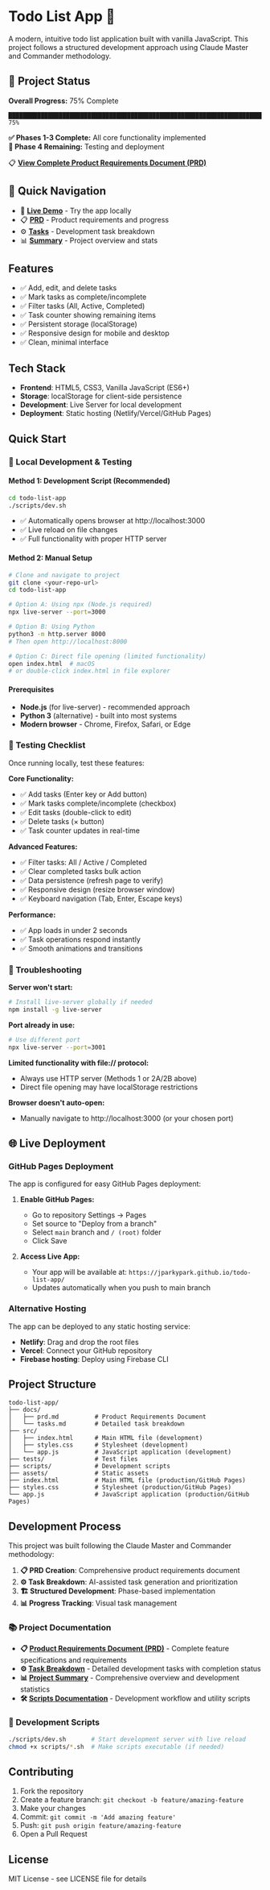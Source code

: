 # Todo List App 📝

A modern, intuitive todo list application built with vanilla JavaScript. This project follows a structured development approach using Claude Master and Commander methodology.

## 🚀 Project Status

**Overall Progress:** 75% Complete

```
████████████████████████████████████████████████████████████████████████████████░░░░░░░░ 75%
```

**✅ Phases 1-3 Complete:** All core functionality implemented  
**🔲 Phase 4 Remaining:** Testing and deployment

📋 **[View Complete Product Requirements Document (PRD)](docs/prd.md)**

## 🔗 Quick Navigation

- 🚀 **[Live Demo](#quick-start)** - Try the app locally
- 📋 **[PRD](docs/prd.md)** - Product requirements and progress
- ⚙️ **[Tasks](docs/tasks.md)** - Development task breakdown  
- 📊 **[Summary](docs/project-summary.md)** - Project overview and stats

## Features

- ✅ Add, edit, and delete tasks
- ✅ Mark tasks as complete/incomplete  
- ✅ Filter tasks (All, Active, Completed)
- ✅ Task counter showing remaining items
- ✅ Persistent storage (localStorage)
- ✅ Responsive design for mobile and desktop
- ✅ Clean, minimal interface

## Tech Stack

- **Frontend**: HTML5, CSS3, Vanilla JavaScript (ES6+)
- **Storage**: localStorage for client-side persistence
- **Development**: Live Server for local development
- **Deployment**: Static hosting (Netlify/Vercel/GitHub Pages)

## Quick Start

### 🚀 Local Development & Testing

#### Method 1: Development Script (Recommended)
```bash
cd todo-list-app
./scripts/dev.sh
```
- ✅ Automatically opens browser at http://localhost:3000
- ✅ Live reload on file changes
- ✅ Full functionality with proper HTTP server

#### Method 2: Manual Setup
```bash
# Clone and navigate to project
git clone <your-repo-url>
cd todo-list-app

# Option A: Using npx (Node.js required)
npx live-server --port=3000

# Option B: Using Python
python3 -m http.server 8000
# Then open http://localhost:8000

# Option C: Direct file opening (limited functionality)
open index.html  # macOS
# or double-click index.html in file explorer
```

#### Prerequisites
- **Node.js** (for live-server) - recommended approach
- **Python 3** (alternative) - built into most systems
- **Modern browser** - Chrome, Firefox, Safari, or Edge

### 🧪 Testing Checklist

Once running locally, test these features:

**Core Functionality:**
- ✅ Add tasks (Enter key or Add button)
- ✅ Mark tasks complete/incomplete (checkbox)
- ✅ Edit tasks (double-click to edit)
- ✅ Delete tasks (× button)
- ✅ Task counter updates in real-time

**Advanced Features:**
- ✅ Filter tasks: All / Active / Completed
- ✅ Clear completed tasks bulk action
- ✅ Data persistence (refresh page to verify)
- ✅ Responsive design (resize browser window)
- ✅ Keyboard navigation (Tab, Enter, Escape keys)

**Performance:**
- ✅ App loads in under 2 seconds
- ✅ Task operations respond instantly
- ✅ Smooth animations and transitions

### 🔧 Troubleshooting

**Server won't start:**
```bash
# Install live-server globally if needed
npm install -g live-server
```

**Port already in use:**
```bash
# Use different port
npx live-server --port=3001
```

**Limited functionality with file:// protocol:**
- Always use HTTP server (Methods 1 or 2A/2B above)
- Direct file opening may have localStorage restrictions

**Browser doesn't auto-open:**
- Manually navigate to http://localhost:3000 (or your chosen port)

## 🌐 Live Deployment

### GitHub Pages Deployment
The app is configured for easy GitHub Pages deployment:

1. **Enable GitHub Pages:**
   - Go to repository Settings → Pages
   - Set source to "Deploy from a branch"
   - Select `main` branch and `/ (root)` folder
   - Click Save

2. **Access Live App:**
   - Your app will be available at: `https://jparkypark.github.io/todo-list-app/`
   - Updates automatically when you push to main branch

### Alternative Hosting
The app can be deployed to any static hosting service:
- **Netlify**: Drag and drop the root files
- **Vercel**: Connect your GitHub repository
- **Firebase hosting**: Deploy using Firebase CLI

## Project Structure

```
todo-list-app/
├── docs/
│   ├── prd.md          # Product Requirements Document
│   └── tasks.md        # Detailed task breakdown
├── src/
│   ├── index.html      # Main HTML file (development)
│   ├── styles.css      # Stylesheet (development)
│   └── app.js          # JavaScript application (development)
├── tests/              # Test files
├── scripts/            # Development scripts
├── assets/             # Static assets
├── index.html          # Main HTML file (production/GitHub Pages)
├── styles.css          # Stylesheet (production/GitHub Pages)
└── app.js              # JavaScript application (production/GitHub Pages)
```

## Development Process

This project was built following the Claude Master and Commander methodology:

1. **📋 PRD Creation**: Comprehensive product requirements document
2. **⚙️ Task Breakdown**: AI-assisted task generation and prioritization  
3. **🏗️ Structured Development**: Phase-based implementation
4. **📊 Progress Tracking**: Visual task management

### 📚 Project Documentation

- **📋 [Product Requirements Document (PRD)](docs/prd.md)** - Complete feature specifications and requirements
- **⚙️ [Task Breakdown](docs/tasks.md)** - Detailed development tasks with completion status
- **📊 [Project Summary](docs/project-summary.md)** - Comprehensive overview and development statistics
- **🛠️ [Scripts Documentation](scripts/README.md)** - Development workflow and utility scripts

### 🚀 Development Scripts

```bash
./scripts/dev.sh       # Start development server with live reload
chmod +x scripts/*.sh  # Make scripts executable (if needed)
```

## Contributing

1. Fork the repository
2. Create a feature branch: `git checkout -b feature/amazing-feature`
3. Make your changes
4. Commit: `git commit -m 'Add amazing feature'`
5. Push: `git push origin feature/amazing-feature`
6. Open a Pull Request

## License

MIT License - see LICENSE file for details